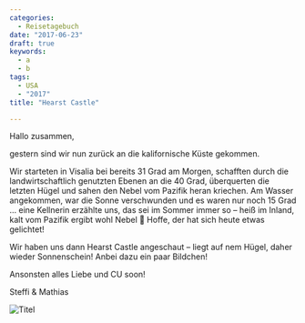```yaml
---
categories:
  - Reisetagebuch
date: "2017-06-23"
draft: true
keywords:
  - a
  - b
tags:
  - USA
  - "2017"
title: "Hearst Castle"

---
```


Hallo zusammen,

gestern sind wir nun zurück an die kalifornische Küste gekommen.

Wir starteten in Visalia bei bereits 31 Grad am Morgen, schafften durch die
landwirtschaftlich genutzten Ebenen an die 40 Grad, überquerten die letzten
Hügel und sahen den Nebel vom Pazifik heran kriechen. Am Wasser angekommen, war
die Sonne verschwunden und es waren nur noch 15 Grad … eine Kellnerin erzählte
uns, das sei im Sommer immer so – heiß im Inland, kalt vom Pazifik ergibt wohl
Nebel 🙁 Hoffe, der hat sich heute etwas gelichtet!

Wir haben uns dann Hearst Castle angeschaut – liegt auf nem Hügel, daher wieder
Sonnenschein! Anbei dazu ein paar Bildchen!

Ansonsten alles Liebe und CU soon!

Steffi & Mathias

![Titel](...)
<!-- Hearst Castle - die Empfangshalle -->